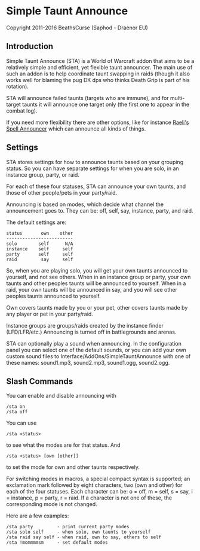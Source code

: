 
Simple Taunt Announce
=====================

Copyright 2011-2016 BeathsCurse (Saphod - Draenor EU)


Introduction
------------

Simple Taunt Announce (STA) is a World of Warcraft addon that aims to be a
relatively simple and efficient, yet flexible taunt announcer. The main use
of such an addon is to help coordinate taunt swapping in raids (though it
also works well for blaming the pug DK dps who thinks Death Grip is part of
his rotation).

STA will announce failed taunts (targets who are immune), and for multi-target
taunts it will announce one target only (the first one to appear in the combat
log).

If you need more flexibility there are other options, like for instance
[Raeli's Spell Announcer][RSA] which can announce all kinds of things.

[RSA]: http://www.curse.com/addons/wow/rsa


Settings
--------

STA stores settings for how to announce taunts based on your grouping status.
So you can have separate settings for when you are solo, in an instance group,
party, or raid.

For each of these four statuses, STA can announce your own taunts, and those
of other people/pets in your party/raid.

Announcing is based on modes, which decide what channel the announcement goes
to. They can be: off, self, say, instance, party, and raid.

The default settings are:

    status       own    other
    -------------------------
    solo        self      N/A
    instance    self     self
    party       self     self
    raid         say     self

So, when you are playing solo, you will get your own taunts announced to
yourself, and not see others. When in an instance group or party, your own
taunts and other peoples taunts will be announced to yourself. When in a
raid, your own taunts will be announced in say, and you will see other
peoples taunts announced to yourself.

Own covers taunts made by you or your pet, other covers taunts made by any
player or pet in your party/raid.

Instance groups are groups/raids created by the instance finder (LFD/LFR/etc.)
Announcing is turned off in battlegrounds and arenas.

STA can optionally play a sound when announcing. In the configuration panel
you can select one of the default sounds, or you can add your own custom sound
files to Interface/AddOns/SimpleTauntAnnounce with one of these names:
sound1.mp3, sound2.mp3, sound1.ogg, sound2.ogg.


Slash Commands
--------------

You can enable and disable announcing with

    /sta on
    /sta off

You can use

    /sta <status>

to see what the modes are for that status. And

    /sta <status> [own [other]]

to set the mode for own and other taunts respectively.

For switching modes in macros, a special compact syntax is supported; an
exclamation mark followed by eight characters, two (own and other) for each
of the four statuses. Each character can be: o = off, m = self, s = say,
i = instance, p = party, r = raid. If a character is not one of these, the
corresponding mode is not changed.

Here are a few examples:

    /sta party         - print current party modes
    /sta solo self     - when solo, own taunts to yourself
    /sta raid say self - when raid, own to say, others to self
    /sta !mommmmsm     - set default modes
